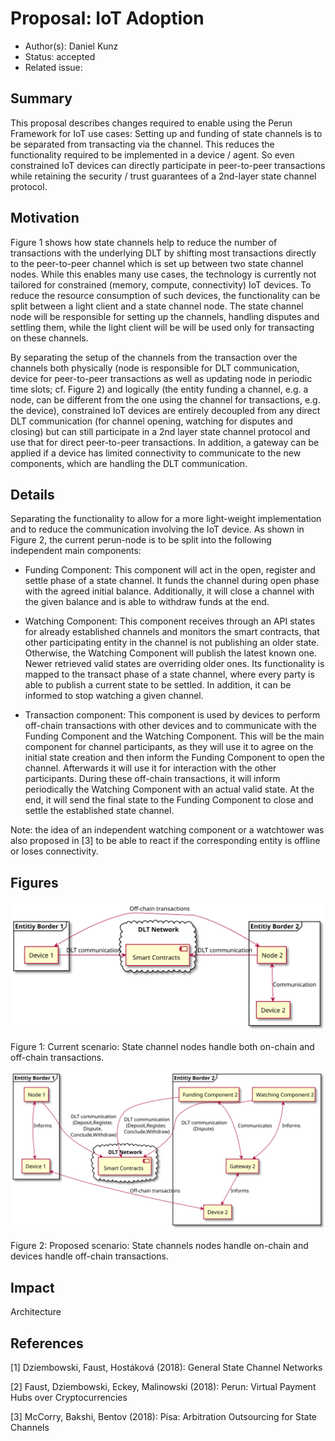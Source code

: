 <!-- This is a template for proposing design changes to the perun project. -->

# Proposal: IoT Adoption

* Author(s): Daniel Kunz<!-- Author, Co-Author -->
* Status: accepted
* Related issue: <!-- org-name/project#NNN, org-name/project#NNN. -->

<!-- Use the above format for issues on github and full links for issues on other platforms. -->

## Summary

This proposal describes changes required to enable using the Perun Framework
for IoT use cases: Setting up and funding of state channels is to be separated
from transacting via the channel. This reduces the functionality required to be
implemented in a device / agent. So even constrained IoT devices can directly
participate in peer-to-peer transactions while retaining the security / trust
guarantees of a 2nd-layer state channel protocol.

## Motivation

Figure 1 shows how state channels help to reduce the number of transactions
with the underlying DLT by shifting most transactions directly to the
peer-to-peer channel which is set up between two state channel nodes. While
this enables many use cases, the technology is currently not tailored for
constrained (memory, compute, connectivity) IoT devices. To reduce the resource
consumption of such devices, the functionality can be split between a light
client and a state channel node. The state channel node will be responsible for
setting up the channels, handling disputes and settling them, while the light
client will be will be used only for transacting on these channels.

By separating the setup of the channels from the transaction over the channels
both physically (node is responsible for DLT communication, device for
peer-to-peer transactions as well as updating node in periodic time slots; cf.
Figure 2) and logically (the entity funding a channel, e.g. a node, can be
different from the one using the channel for transactions, e.g. the device),
constrained IoT devices are entirely decoupled from any direct DLT
communication (for channel opening, watching for disputes and closing) but can
still participate in a 2nd layer state channel protocol and use that for direct
peer-to-peer transactions. In addition, a gateway can be applied if a device
has limited connectivity to communicate to the new components, which are
handling the DLT communication.

## Details

Separating the functionality to allow for a more light-weight implementation
and to reduce the communication involving the IoT device. As shown in Figure 2,
the current perun-node is to be split into the following independent main
components:

* Funding Component: This component will act in the open, register and settle
  phase of a state channel. It funds the channel during open phase with the
  agreed initial balance. Additionally, it will close a channel with the given
  balance and is able to withdraw funds at the end.

* Watching Component: This component receives   through an API states for
  already established channels and monitors the smart contracts, that other
  participating entity in the channel is not publishing an older state.
  Otherwise, the Watching Component will publish the latest known one. Newer
  retrieved valid states are overriding older ones. Its functionality is mapped
  to the transact phase of a state channel, where every party is able to
  publish a current state to be settled. In addition, it can be informed to
  stop watching a given channel.

* Transaction component: This component is used by devices to perform off-chain
  transactions with other devices and to communicate with the Funding Component
  and the Watching Component. This will be the main component for channel
  participants, as they will use it to agree on the initial state creation and
  then inform the Funding Component to open the channel. Afterwards it will use
  it for interaction with the other participants. During these off-chain
  transactions, it will inform periodically the Watching Component with an
  actual valid state. At the end, it will send the final state to the Funding
  Component to close and settle the established state channel.

Note: the idea of an independent watching component or a watchtower was also
proposed in [3] to be able to react if the corresponding entity is offline or
loses connectivity.

<!--
## Rationale
-->

<!-- Provide a discussion of alternative approaches and trade offs; advantages
and disadvantages of the specified approach.  -->

## Figures

![Current scenario](003/current-structure.svg)

Figure 1: Current scenario: State channel nodes handle both on-chain and
off-chain transactions.

![Proposed scenario](003/structure.svg)

Figure 2: Proposed scenario: State channels nodes handle on-chain and devices
handle off-chain transactions.

## Impact

<!-- Choose the level of impact this proposal will have: -->

<!-- Minor (Does not impact any existing features) -->
<!-- Major (Breaks one or more existing features) -->
<!-- New Feature (Introduces a functionality) -->
<!-- Architecture (Requires a modification of the architecture) -->

Architecture

<!--
## Implementation
-->

<!-- Provide a description of the implementation aspects. -->
## References

[1] Dziembowski, Faust, Hostáková (2018): General State Channel Networks

[2] Faust, Dziembowski, Eckey, Malinowski (2018): Perun: Virtual Payment Hubs
    over Cryptocurrencies

[3] McCorry, Bakshi, Bentov (2018): Pisa: Arbitration Outsourcing for State
    Channels
